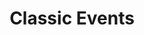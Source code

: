 ---
layout: default
title: Classic Events
nav_order: 1
description: "Quizlet.JS Classic Events"
permalink: /Classic/Events
has_children: true
parent: Classic
---